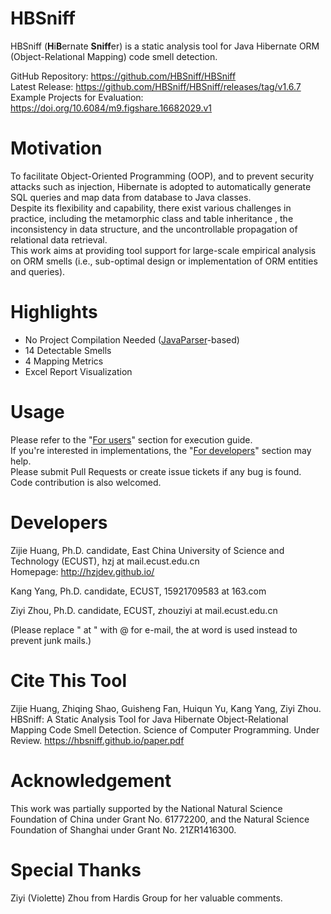 # HBSniff
HBSniff (**H**i**B**ernate **Sniff**er) is a static analysis tool for Java Hibernate ORM (Object-Relational Mapping) code smell detection.     

GitHub Repository: https://github.com/HBSniff/HBSniff        
Latest Release: https://github.com/HBSniff/HBSniff/releases/tag/v1.6.7        
Example Projects for Evaluation: https://doi.org/10.6084/m9.figshare.16682029.v1

# Motivation
To facilitate Object-Oriented Programming (OOP), and to prevent security attacks such as injection, Hibernate is adopted to automatically generate SQL queries and map data from database to Java classes.    
Despite its flexibility and capability, there exist various challenges in practice, including the metamorphic class and table inheritance , the inconsistency in data structure, and the uncontrollable propagation of relational data retrieval.    
This work aims at providing tool support for large-scale empirical analysis on ORM smells (i.e., sub-optimal design or implementation of ORM entities and queries).

# Highlights
* No Project Compilation Needed ([JavaParser](https://javaparser.org/)-based)
* 14 Detectable Smells
* 4 Mapping Metrics
* Excel Report Visualization

# Usage
Please refer to the "[For users](users.md)" section for execution guide.    
If you're interested in implementations, the "[For developers](developers.md)" section may help.    
Please submit Pull Requests or create issue tickets if any bug is found. Code contribution is also welcomed. 

# Developers

Zijie Huang, Ph.D. candidate, East China University of Science and Technology (ECUST), hzj at mail.ecust.edu.cn    
Homepage: http://hzjdev.github.io/

Kang Yang, Ph.D. candidate, ECUST, 15921709583 at 163.com   

Ziyi Zhou, Ph.D. candidate, ECUST, zhouziyi at mail.ecust.edu.cn   

(Please replace " at " with @ for e-mail, the at word is used instead to prevent junk mails.)      

# Cite This Tool
Zijie Huang, Zhiqing Shao, Guisheng Fan, Huiqun Yu, Kang Yang, Ziyi Zhou. HBSniff: A Static Analysis Tool for Java Hibernate Object-Relational Mapping Code Smell Detection. Science of Computer Programming. Under Review. https://hbsniff.github.io/paper.pdf     

# Acknowledgement
 This work was partially supported by the National Natural Science Foundation of China under Grant No. 61772200, and the Natural Science Foundation of Shanghai under Grant No. 21ZR1416300.

# Special Thanks
Ziyi (Violette) Zhou from Hardis Group for her valuable comments. 